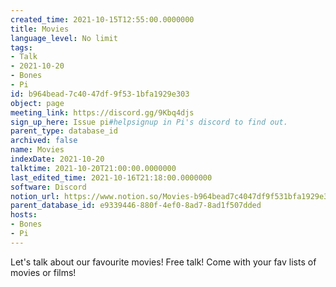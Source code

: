 ```yaml
---
created_time: 2021-10-15T12:55:00.0000000
title: Movies
language_level: No limit
tags:
- Talk
- 2021-10-20
- Bones
- Pi
id: b964bead-7c40-47df-9f53-1bfa1929e303
object: page
meeting_link: https://discord.gg/9Kbq4djs
sign_up_here: Issue pi#helpsignup in Pi's discord to find out.
parent_type: database_id
archived: false
name: Movies
indexDate: 2021-10-20
talktime: 2021-10-20T21:00:00.0000000
last_edited_time: 2021-10-16T21:18:00.0000000
software: Discord
notion_url: https://www.notion.so/Movies-b964bead7c4047df9f531bfa1929e303
parent_database_id: e9339446-880f-4ef0-8ad7-8ad1f507dded
hosts:
- Bones
- Pi
---
```


Let's talk about our favourite movies!
Free talk! Come with your fav lists of movies or films!


